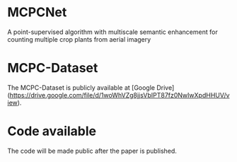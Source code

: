 # MCPCNet
A point-supervised algorithm with multiscale semantic enhancement for counting multiple crop plants from aerial imagery
# MCPC-Dataset
The MCPC-Dataset is publicly available at [Google Drive] (https://drive.google.com/file/d/1woWhVZg8jjsVbIPT87fz0NwIwXpdHHUV/view).
# Code available
The code will be made public after the paper is published.
